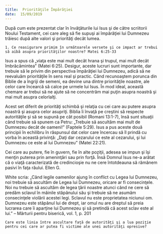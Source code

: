 ```yaml
---
title:  Priorităţile Împărăţiei
date:  15/09/2019
---
```


După cum este prezentat clar în învăţăturile lui Isus şi de către scriitorii Noului Testament, cei care aleg să fie supuşi ai împărăţiei lui Dumnezeu trăiesc după alte valori şi priorităţi decât lumea.

`1. Ce reasigurare primim în următoarele versete şi ce impact ar trebui să aibă asupra priorităţilor noastre? Matei 6:25-33`

Isus a spus că „viaţa este mai mult decât hrana şi trupul, mai mult decât îmbrăcămintea” (Matei 6:25). Desigur, aceste lucruri sunt importante, dar trebuie să le privim din perspectiva împărăţiei lui Dumnezeu, adică să ne reevaluăm priorităţile în sens real şi practic. Când recunoaştem porunca din Biblie de a îngriji de semeni, ea devine una dintre priorităţile noastre, ale celor care încearcă să calce pe urmele lui Isus. În mod ideal, această chemare ar trebui să ne ajute să ne concentrăm mai puţin asupra noastră şi mai mult asupra celorlalţi.

Acest set diferit de priorităţi schimbă şi relaţia cu cei care au putere asupra noastră şi asupra celor asupriţi. Biblia îi învaţă pe creştini să respecte autorităţile şi să se supună pe cât posibil (Romani 13:1-7), însă sunt situaţii când trebuie să spunem ca Petru: „Trebuie să ascultăm mai mult de Dumnezeu decât de oameni!” (Faptele 5:29). Isus a pus aceste două principii în echilibru în răspunsul dat celor care încercau să îl prindă cu vorba în această privinţă: „Daţi dar cezarului ce este al cezarului, şi lui Dumnezeu ce este al lui Dumnezeu” (Matei 22:21).

Cei care au putere, fie în guvern, fie în alte poziţii, adesea se impun şi îşi menţin puterea prin ameninţări sau prin forţă. Însă Domnul Isus ne-a arătat că o viaţă caracterizată de credincioşie nu ne cere întotdeauna să rămânem pasivi în faţa răului. Ellen G.

White scria: „Când legile oamenilor ajung în conflict cu Legea lui Dumnezeu, noi trebuie să ascultăm de Legea lui Dumnezeu, oricare ar fi consecinţele. Noi nu trebuie să ascultăm de legea ţării noastre atunci când ne cere să predăm sclavul în mâinile stăpânului său şi trebuie să ne asumăm consecinţele violării acestei legi. Sclavul nu este proprietatea niciunui om. Dumnezeu este stăpânul lui de drept, iar omul nu are dreptul să preia lucrarea care îi aparţine lui Dumnezeu şi să pretindă că acest sclav este al lui.” – Mărturii pentru biserică, vol. 1, p. 201

`Care este linia între ascultare faţă de autorităţi şi a lua poziţie pentru cei care ar putea fi victime ale unei autorităţi opresive?`